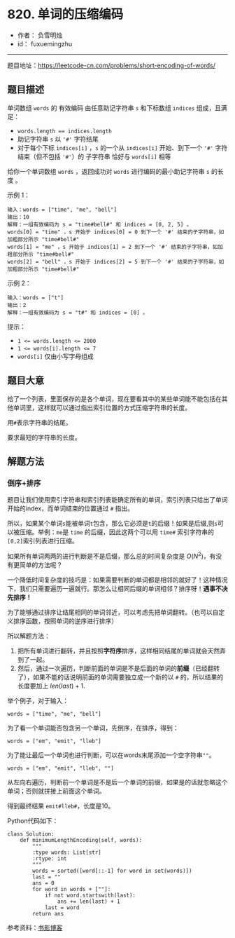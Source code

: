 # 820. 单词的压缩编码

- 作者： 		负雪明烛 
- id：				fuxuemingzhu

---

题目地址：https://leetcode-cn.com/problems/short-encoding-of-words/

## 题目描述

单词数组 `words` 的 有效编码 由任意助记字符串 `s` 和下标数组 `indices` 组成，且满足：

- `words.length == indices.length`
- 助记字符串 `s` 以 `'#'` 字符结尾
- 对于每个下标 `indices[i]` ，`s` 的一个从 `indices[i]` 开始、到下一个 `'#'` 字符结束（但不包括 `'#'`）的 子字符串 恰好与 `words[i]` 相等

给你一个单词数组 `words` ，返回成功对 `words` 进行编码的最小助记字符串 `s` 的长度 。

 

示例 1：

	输入：words = ["time", "me", "bell"]
	输出：10
	解释：一组有效编码为 s = "time#bell#" 和 indices = [0, 2, 5] 。
	words[0] = "time" ，s 开始于 indices[0] = 0 到下一个 '#' 结束的子字符串，如加粗部分所示 "time#bell#"
	words[1] = "me" ，s 开始于 indices[1] = 2 到下一个 '#' 结束的子字符串，如加粗部分所示 "time#bell#"
	words[2] = "bell" ，s 开始于 indices[2] = 5 到下一个 '#' 结束的子字符串，如加粗部分所示 "time#bell#"

示例 2：

	输入：words = ["t"]
	输出：2
	解释：一组有效编码为 s = "t#" 和 indices = [0] 。


提示：

- `1 <= words.length <= 2000`
- `1 <= words[i].length <= 7`
- `words[i]` 仅由小写字母组成

## 题目大意

给了一个列表，里面保存的是各个单词，现在要看其中的某些单词能不能包括在其他单词里，这样就可以通过指出索引位置的方式压缩字符串的长度。

用``#``表示字符串的结尾。

要求最短的字符串的长度。

## 解题方法

### 倒序+排序


题目让我们使用索引字符串和索引列表能确定所有的单词，索引列表只给出了单词开始的index，而单词结束的位置通过 `#` 指出。

所以，如果某个单词`s`能被单词`t`包含，那么它必须是`t`的后缀！如果是后缀,则`s`可以被压缩。举例：`me`是 `time` 的后缀，因此这两个可以用 `time#` 索引字符串的`[0,2]`索引列表进行压缩。

如果所有单词两两的进行判断是不是后缀，那么总的时间复杂度是 $O(N^2)$，有没有更简单的方法呢？

一个降低时间复杂度的技巧是：如果需要判断的单词都是相邻的就好了！这种情况下，我们只需要遍历一遍就行。那怎么让相同后缀的单词相邻？排序呀！**遇事不决先排序！**

为了能够通过排序让结尾相同的单词邻近，可以考虑先把单词翻转。（也可以自定义排序函数，按照单词的逆序进行排序）

所以解题方法：

1. 把所有单词进行翻转，并且按照**字符序**排序，这样相同结尾的单词就会天然弄到了一起。
2. 然后，通过一次遍历，判断前面的单词是不是后面的单词的**前缀**（已经翻转了），如果不能的话说明前面的单词需要独立成一个新的以 `#` 的，所以结果的长度要加上  $len(last) + 1$.

举个例子，对于输入：

	words = ["time", "me", "bell"]

为了看一个单词能否包含另一个单词，先倒序，在排序，得到：

	words = ["em", "emit", "lleb"]

为了能让最后一个单词也进行判断，可以在words末尾添加一个空字符串`""`。

	words = ["em", "emit", "lleb", ""]

从左向右遍历，判断前一个单词是不是后一个单词的前缀，如果是的话就忽略这个单词；否则就拼接上前面这个单词。

得到最终结果 `emit#lleb#`，长度是10。

Python代码如下：

```python3
class Solution:
    def minimumLengthEncoding(self, words):
        """
        :type words: List[str]
        :rtype: int
        """
        words = sorted([word[::-1] for word in set(words)])
        last = ""
        ans = 0
        for word in words + [""]:
            if not word.startswith(last):
                ans += len(last) + 1
            last = word
        return ans
```



参考资料：[书影博客][1]




[1]: http://bookshadow.com/weblog/2018/04/22/leetcode-short-encoding-of-words/